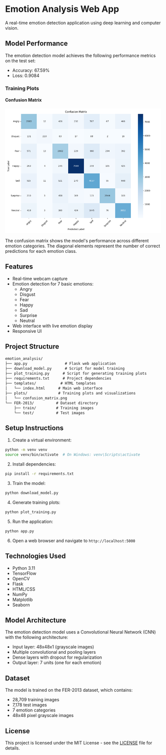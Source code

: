 # Emotion Analysis Web App

A real-time emotion detection application using deep learning and computer vision.

## Model Performance

The emotion detection model achieves the following performance metrics on the test set:
- Accuracy: 67.59%
- Loss: 0.9084

### Training Plots

#### Confusion Matrix
![Confusion Matrix](plots/confusion_matrix.png)

The confusion matrix shows the model's performance across different emotion categories. The diagonal elements represent the number of correct predictions for each emotion class.

## Features

- Real-time webcam capture
- Emotion detection for 7 basic emotions:
  - Angry
  - Disgust
  - Fear
  - Happy
  - Sad
  - Surprise
  - Neutral
- Web interface with live emotion display
- Responsive UI

## Project Structure

```
emotion_analysis/
├── app.py                 # Flask web application
├── download_model.py      # Script for model training
├── plot_training.py      # Script for generating training plots
├── requirements.txt      # Project dependencies
├── templates/           # HTML templates
│   └── index.html      # Main web interface
├── plots/              # Training plots and visualizations
│   └── confusion_matrix.png
└── FER-2013/          # Dataset directory
    ├── train/         # Training images
    └── test/          # Test images
```

## Setup Instructions

1. Create a virtual environment:
```bash
python -m venv venv
source venv/bin/activate  # On Windows: venv\Scripts\activate
```

2. Install dependencies:
```bash
pip install -r requirements.txt
```

3. Train the model:
```bash
python download_model.py
```

4. Generate training plots:
```bash
python plot_training.py
```

5. Run the application:
```bash
python app.py
```

6. Open a web browser and navigate to `http://localhost:5000`

## Technologies Used

- Python 3.11
- TensorFlow
- OpenCV
- Flask
- HTML/CSS
- NumPy
- Matplotlib
- Seaborn

## Model Architecture

The emotion detection model uses a Convolutional Neural Network (CNN) with the following architecture:
- Input layer: 48x48x1 (grayscale images)
- Multiple convolutional and pooling layers
- Dense layers with dropout for regularization
- Output layer: 7 units (one for each emotion)

## Dataset

The model is trained on the FER-2013 dataset, which contains:
- 28,709 training images
- 7,178 test images
- 7 emotion categories
- 48x48 pixel grayscale images

## License

This project is licensed under the MIT License - see the [LICENSE](LICENSE) file for details. 